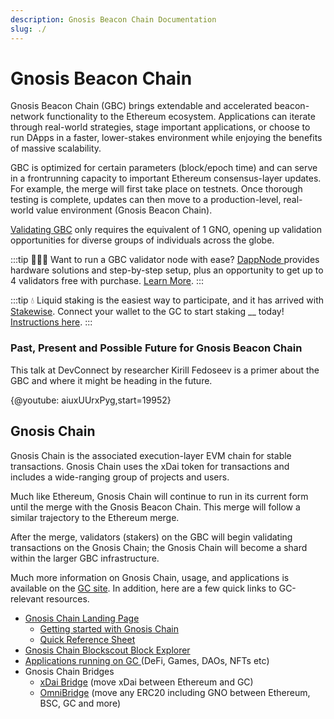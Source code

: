 ```yaml
---
description: Gnosis Beacon Chain Documentation
slug: ./
---
```


# Gnosis Beacon Chain

Gnosis Beacon Chain (GBC) brings extendable and accelerated beacon-network functionality to the Ethereum ecosystem. Applications can iterate through real-world strategies, stage important applications, or choose to run DApps in a faster, lower-stakes environment while enjoying the benefits of massive scalability.

GBC is optimized for certain parameters (block/epoch time) and can serve in a frontrunning capacity to important Ethereum consensus-layer updates. For example, the merge will first take place on testnets. Once thorough testing is complete, updates can then move to a production-level, real-world value environment (Gnosis Beacon Chain).

[Validating GBC](/node/client/) only requires the equivalent of 1 GNO, opening up validation opportunities for diverse groups of individuals across the globe.

:::tip
🙋🏼‍♀️ Want to run a GBC validator node with ease? [DappNode ](https://dappnode.io)provides hardware solutions and step-by-step setup, plus an opportunity to get up to 4 validators free with purchase. [Learn More](https://shop.dappnode.io/product/dappnodextreme-gnosis/).
:::

:::tip
💧 Liquid staking is the easiest way to participate, and it has arrived with [Stakewise](https://app.stakewise.io). Connect your wallet to the GC to start staking __ today! [Instructions here](https://stakewise.medium.com/stakewise-liquid-staking-now-on-gnosis-beacon-chain-b732d81480b9).
:::

### Past, Present and Possible Future for Gnosis Beacon Chain

This talk at DevConnect by researcher Kirill Fedoseev is a primer about the GBC and where it might be heading in the future.

{@youtube: aiuxUUrxPyg,start=19952}

## Gnosis Chain

Gnosis Chain is the associated execution-layer EVM chain for stable transactions. Gnosis Chain uses the xDai token for transactions and includes a wide-ranging group of projects and users.

Much like Ethereum, Gnosis Chain will continue to run in its current form until the merge with the Gnosis Beacon Chain. This merge will follow a similar trajectory to the Ethereum merge.

After the merge, validators (stakers) on the GBC will begin validating transactions on the Gnosis Chain; the Gnosis Chain will become a shard within the larger GBC infrastructure.

Much more information on Gnosis Chain, usage, and applications is available on the [GC site](https://www.gnosischain.com). In addition, here are a few quick links to GC-relevant resources.

* [Gnosis Chain Landing Page](https://www.gnosischain.com/evm)
  * [Getting started with Gnosis Chain ](https://developers.gnosischain.com/for-users/getting-started-with-gc)
  * [Quick Reference Sheet](https://developers.gnosischain.com/for-users/getting-started-with-gc/reference-sheet)
* [Gnosis Chain Blockscout Block Explorer](https://blockscout.com/xdai/mainnet/)
* [Applications running on GC ](https://gnosischain.world)(DeFi, Games, DAOs, NFTs etc)
* Gnosis Chain Bridges
  * [xDai Bridge](https://bridge.gnosischain.com) (move xDai between Ethereum and GC)
  * [OmniBridge](https://omni.gnosischain.com) (move any ERC20 including GNO between Ethereum, BSC, GC and more)